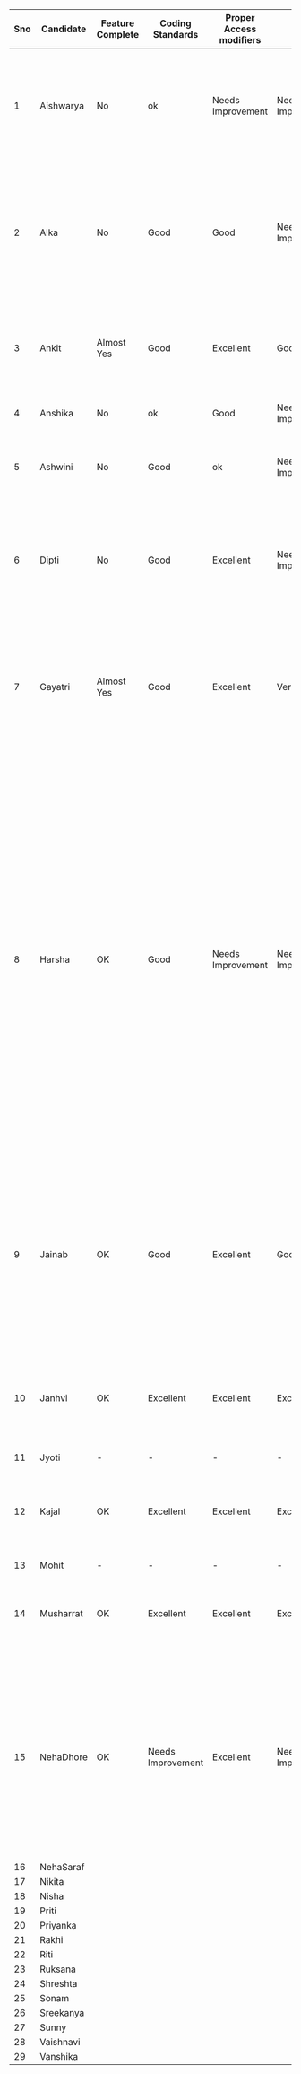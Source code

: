 | Sno | Candidate | Feature Complete | Coding Standards  | Proper Access modifiers | Grade             | Theory Score | Feedback                                                                                                                                                                                                                                                                                                                                                                                                                                                                                                                                                                                                                                                                                                                                                                                                                                                                                                                                                                                                                         |
|-----|-----------|------------------|-------------------|-------------------------|-------------------|:-------------|----------------------------------------------------------------------------------------------------------------------------------------------------------------------------------------------------------------------------------------------------------------------------------------------------------------------------------------------------------------------------------------------------------------------------------------------------------------------------------------------------------------------------------------------------------------------------------------------------------------------------------------------------------------------------------------------------------------------------------------------------------------------------------------------------------------------------------------------------------------------------------------------------------------------------------------------------------------------------------------------------------------------------------|
| 1   | Aishwarya | No               | ok                | Needs Improvement       | Needs Improvement |              | - Need to focus on understanding the fundamentals<br/> - Coded as calculatedGrossSalary implements Employee<br/> - Three concrete classes should have been created (Manager, Supervisor and Worker) and all should have implemeted the Employee interface                                                                                                                                                                                                                                                                                                                                                                                                                                                                                                                                                                                                                                                                                                                                                                        |
| 2   | Alka      | No               | Good              | Good                    | Needs Improvement |              | - Well tried<br/> - Calculation of tax for manager should have been done with 0.20 instead of 20<br/> - Supervisor part is mostly coded correctly. Tax is calculated with 20 instead of .20<br/> - No exception list if maintained for employees who worked more than 60 hours<br/> - working hours could have been in constructor too                                                                                                                                                                                                                                                                                                                                                                                                                                                                                                                                                                                                                                                                                           |
| 3   | Ankit     | Almost Yes       | Good              | Excellent               | Good              |              | - Exception List should have been in the main method instead of individual Classes<br/> - You have passed work hours in constructor instead of method. it is good thinking<br/> - Cost outgo for company not calculated                                                                                                                                                                                                                                                                                                                                                                                                                                                                                                                                                                                                                                                                                                                                                                                                          |
| 4   | Anshika   | No               | ok                | Good                    | Needs Improvement |              | - Code is not compiling <br/> - Calculation logic is incorrect <br/> - Not all requirements attempted                                                                                                                                                                                                                                                                                                                                                                                                                                                                                                                                                                                                                                                                                                                                                                                                                                                                                                                            |
| 5   | Ashwini   | No               | Good              | ok                      | Needs Improvement |              | - Code is not compiling <br/> - For Most part thinking is correct but lots of typos in code and hence not compiling<br/> - Worker salary calculation is wrong                                                                                                                                                                                                                                                                                                                                                                                                                                                                                                                                                                                                                                                                                                                                                                                                                                                                    |
| 6   | Dipti     | No               | Good              | Excellent               | Needs Improvement |              | - Code is not compiling <br/> - Started off well but the code is incomplete, calculation logic is missing.<br/> Adding tax rate and hourly wage as instance variables is good but it could have been private and final<br/> - Imports for List ArrayList were missing                                                                                                                                                                                                                                                                                                                                                                                                                                                                                                                                                                                                                                                                                                                                                            |
| 7   | Gayatri   | Almost Yes       | Good              | Excellent               | Very Good         |              | - CalculateGrossSalary logic calculation could have been better <br/> Taxrate and hourly rate could have been added as instance variables with private final modifier<br/> Exception list should have been in main method where you add list of employees and separate employees who worked over 60 hours                                                                                                                                                                                                                                                                                                                                                                                                                                                                                                                                                                                                                                                                                                                        |
| 8   | Harsha    | OK               | Good              | Needs Improvement       | Needs Improvement |              | Good attempt.<br/> Areas for Improvement:<br/>- In class Exam2, haven't made use of the class Manager, Supervisor, Worker objects after creating them.<br/>- In interface Employee, private members are not allowed.<br/>- Please focus on spelling like "calculeteGrossSalary" on line 7, "workingHours" vs "workinghours" on line 17 & 31, "pulbic" in line 130, "retrun" on line 147... etc<br/>- import statements are missing, example for using "ArrayList" in line 4.<br/>- On line 22, "int workingHours=xxxxx", this is already definedin line 17.<br/>- Please verify calculateGrossSalary() method, implemantation conpuation of salary is incorrect <br/>- Interface need not have constructor, further the entry "Employee[] (int empoyeeId, String name);" is not appropriate<br/>- On line 56, there was a whitespace between the list object and its method referrence "strList. toArray(new String[0]);"<br/>- Missing semicolon on line 28, 31, 33<br/> - Need to implement labour department violation report |
| 9   | Jainab    | OK               | Good              | Excellent               | Good              |              | Good attempt.<br/> Areas for Improvement:<br/>- Missed to close constructor for class Manager at 31.<br/>-  "extraHours" referred in line 66 & 95 is not visible to the compiler on these lines<br/>- Please verify calculateGrossSalary(), computation of salary is incorrect for people who exceeds 4o hours(you are paying excess amount - counting hours doubly once for extra hours and again for base salary)                                                                                                                                                                                                                                                                                                                                                                                                                                                                                                                                                                                                              |
| 10  | Janhvi    | OK               | Excellent         | Excellent               | Excellent         |              | Good attempt.<br/> Areas for Improvement:<br/>- Please place class member variables and methods grouped together, though technically ok if class variables are declared in between few methods then readability of the program will be lost                                                                                                                                                                                                                                                                                                                                                                                                                                                                                                                                                                                                                                                                                                                                                                                      |
| 11  | Jyoti     | -                | -                 | -                       | -                 |              | -                                                                                                                                                                                                                                                                                                                                                                                                                                                                                                                                                                                                                                                                                                                                                                                                                                                                                                                                                                                                                                |
| 12  | Kajal     | OK               | Excellent         | Excellent               | Excellent         |              | Good.<br/> Appreciate the focus on calculateGrossSalary(). <br/> Areas for Improvement: <br/>- Focus on spelling, typo in class "Supervsior"<br/>-Labour report who violates 60 hour limit is not correct.                                                                                                                                                                                                                                                                                                                                                                                                                                                                                                                                                                                                                                                                                                                                                                                                                       |
| 13  | Mohit     | -                | -                 | -                       | -                 |              | -                                                                                                                                                                                                                                                                                                                                                                                                                                                                                                                                                                                                                                                                                                                                                                                                                                                                                                                                                                                                                                |
| 14  | Musharrat | OK               | Excellent         | Excellent               | Excellent         |              | Good. <br/>Areas for Improvement: <br/>- Calculation of salary is incorrect for extra hours double counting is happening - once with normal rate, second time with overtime rate                                                                                                                                                                                                                                                                                                                                                                                                                                                                                                                                                                                                                                                                                                                                                                                                                                                 |
| 15  | NehaDhore | OK               | Needs Improvement | Excellent               | Needs Improvement |              | Good variable and method namings. Areas for Improvement: <br/>- Tax computation method tax() could have also been a overridden method.<br/>- Logic for tax computation needs to be focussed, currently incorrect.<br/>- Alignment/Formatting of few lines of code are not consistent, example line number 76 with that of 79<br/>- Exception block "catch(IllegalArgumentException E){HW.add()=manager.name;}", is inappropriate and unnecessary                                                                                                                                                                                                                                                                                                                                                                                                                                                                                                                                                                                 |
| 16  | NehaSaraf |                  |                   |                         |                   |              |                                                                                                                                                                                                                                                                                                                                                                                                                                                                                                                                                                                                                                                                                                                                                                                                                                                                                                                                                                                                                                  |
| 17  | Nikita    |                  |                   |                         |                   |              |                                                                                                                                                                                                                                                                                                                                                                                                                                                                                                                                                                                                                                                                                                                                                                                                                                                                                                                                                                                                                                  |
| 18  | Nisha     |                  |                   |                         |                   |              |                                                                                                                                                                                                                                                                                                                                                                                                                                                                                                                                                                                                                                                                                                                                                                                                                                                                                                                                                                                                                                  |
| 19  | Priti     |                  |                   |                         |                   |              |                                                                                                                                                                                                                                                                                                                                                                                                                                                                                                                                                                                                                                                                                                                                                                                                                                                                                                                                                                                                                                  |
| 20  | Priyanka  |                  |                   |                         |                   |              |                                                                                                                                                                                                                                                                                                                                                                                                                                                                                                                                                                                                                                                                                                                                                                                                                                                                                                                                                                                                                                  |
| 21  | Rakhi     |                  |                   |                         |                   |              |                                                                                                                                                                                                                                                                                                                                                                                                                                                                                                                                                                                                                                                                                                                                                                                                                                                                                                                                                                                                                                  |
| 22  | Riti      |                  |                   |                         |                   |              |                                                                                                                                                                                                                                                                                                                                                                                                                                                                                                                                                                                                                                                                                                                                                                                                                                                                                                                                                                                                                                  |
| 23  | Ruksana   |                  |                   |                         |                   |              |                                                                                                                                                                                                                                                                                                                                                                                                                                                                                                                                                                                                                                                                                                                                                                                                                                                                                                                                                                                                                                  |
| 24  | Shreshta  |                  |                   |                         |                   |              |                                                                                                                                                                                                                                                                                                                                                                                                                                                                                                                                                                                                                                                                                                                                                                                                                                                                                                                                                                                                                                  |
| 25  | Sonam     |                  |                   |                         |                   |              |                                                                                                                                                                                                                                                                                                                                                                                                                                                                                                                                                                                                                                                                                                                                                                                                                                                                                                                                                                                                                                  |
| 26  | Sreekanya |                  |                   |                         |                   |              |                                                                                                                                                                                                                                                                                                                                                                                                                                                                                                                                                                                                                                                                                                                                                                                                                                                                                                                                                                                                                                  |
| 27  | Sunny     |                  |                   |                         |                   |              |                                                                                                                                                                                                                                                                                                                                                                                                                                                                                                                                                                                                                                                                                                                                                                                                                                                                                                                                                                                                                                  |
| 28  | Vaishnavi |                  |                   |                         |                   |              |                                                                                                                                                                                                                                                                                                                                                                                                                                                                                                                                                                                                                                                                                                                                                                                                                                                                                                                                                                                                                                  |
| 29  | Vanshika  |                  |                   |                         |                   |              |                                                                                                                                                                                                                                                                                                                                                                                                                                                                                                                                                                                                                                                                                                                                                                                                                                                                                                                                                                                                                                  |
